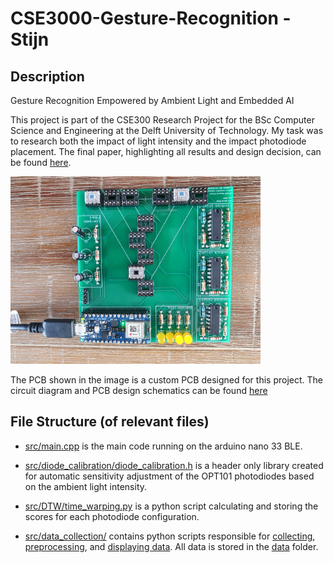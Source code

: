 # CSE3000-Gesture-Recognition - Stijn

## Description
Gesture Recognition Empowered by Ambient Light and Embedded AI

This project is part of the CSE300 Research Project for the BSc Computer Science and Engineering at the Delft University of Technology. My task was to research both the impact of light intensity and the impact photodiode placement. The final paper, highlighting all results and design decision, can be found [here](https://repository.tudelft.nl/islandora/object/uuid:d41f29df-8958-433a-8e83-defc292bb27f?collection=education).


<img src="./images/system.jpg" width="400" />


The PCB shown in the image is a custom PCB designed for this project. The circuit diagram and PCB design schematics can be found [here](https://oshwlab.com/stijnw66/research-project)

## File Structure (of relevant files)
- [src/main.cpp](./src/main.cpp) is the main code running on the arduino nano 33 BLE.

- [src/diode_calibration/diode_calibration.h](./src/diode_calibration/diode_calibration.h) is a header only library created for automatic sensitivity adjustment of the OPT101 photodiodes based on the ambient light intensity.

- [src/DTW/time_warping.py](./src/DTW/time_warping.py) is a python script calculating and storing the scores for each photodiode configuration.

- [src/data_collection/](./src/data_collection/) contains python scripts responsible for [collecting](./src/data_collection/main.py), [preprocessing](./src/data_collection/formatting_data.py), and [displaying data](./src/data_collection/display_pickled_files.py). All data is stored in the [data](./src/data_collection/data/) folder.

